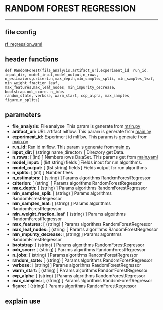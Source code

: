 # RANDOM FOREST REGRESSION
---
## file config
[rf_regression.yaml](../Config/rf_regression.yaml)

## header functions

~~~
def RandomForest(file_analysis,artifact_uri,experiment_id, run_id, input_dir, model_input,model_output,n_rows, 
n_estimators,criterion,max_depth,min_samples_split, min_samples_leaf, min_weight_fraction_leaf,
max_features,max_leaf_nodes, min_impurity_decrease, bootstrap,oob_score, n_jobs,
random_state, verbose, warm_start, ccp_alpha, max_samples, figure,n_splits)
~~~
## parameters
*   **file_analysis:**              File analyse. This param is generate from [main.py](../main.py)
*   **artifact_uri:**               URL artifact mlflow. This param is generate from [main.py](../main.py)
*   **experiment_id:**              Experiment id mlflow. This params is generate from [main.py](../main.py)
*   **run_id:**                     Run id mlflow. This param is generate from [main.py](../main.py)
*   **input_dir:**                  [ (string) name_directory ] Directory get Data.
*   **n_rows:**                     [ (int) ] Numbers rows DataSet. This params get from [main.yaml](main.yaml)
*   **model_input:**                [ (list string) fields ] Fields input for run algorithms.
*   **model_output:**               [ (list string) fields ] Fields output for run algorithms.
*   **n_splits:**                   [ (int) ] Number trees
*   **n_estimators:**               [ (string) ] Params algorithms RandomForestRegressor
*   **criterion:**                  [ (string) ] Params algorithms RandomForestRegressor
*   **max_depth:**                  [ (string) ] Params algorithms RandomForestRegressor
*   **min_samples_split:**          [ (string) ] Params algorithms RandomForestRegressor
*   **min_samples_leaf:**           [ (string) ] Params algorithms RandomForestRegressor
*   **min_weight_fraction_leaf:**   [ (string) ] Params algorithms RandomForestRegressor
*   **max_features:**               [ (string) ] Params algorithms RandomForestRegressor
*   **max_leaf_nodes:**             [ (string) ] Params algorithms RandomForestRegressor
*   **min_impurity_decrease:**      [ (string) ] Params algorithms RandomForestRegressor
*   **bootstrap:**                  [ (string) ] Params algorithms RandomForestRegressor
*   **oob_score:**                  [ (string) ] Params algorithms RandomForestRegressor
*   **n_jobs:**                     [ (string) ] Params algorithms RandomForestRegressor
*   **random_state:**               [ (string) ] Params algorithms RandomForestRegressor
*   **verbose:**                    [ (string) ] Params algorithms RandomForestRegressor
*   **warm_start:**                 [ (string) ] Params algorithms RandomForestRegressor
*   **ccp_alpha:**                  [ (string) ] Params algorithms RandomForestRegressor
*   **max_samples:**                [ (string) ] Params algorithms RandomForestRegressor
*   **figure:**                     [ (string) ] Params algorithms RandomForestRegressor

## explain use

